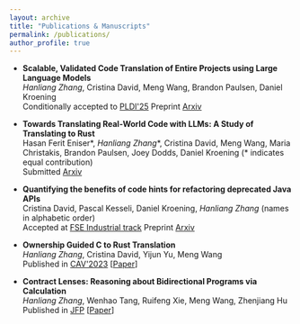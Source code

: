 ```yaml
---
layout: archive
title: "Publications & Manuscripts"
permalink: /publications/
author_profile: true
---
```


* __Scalable, Validated Code Translation of Entire Projects using Large Language Models__\
  _Hanliang Zhang_, Cristina David, Meng Wang, Brandon Paulsen, Daniel Kroening\
  Conditionally accepted to [PLDI'25](https://pldi25.sigplan.org/) Preprint [Arxiv](https://arxiv.org/abs/2412.08035)

* __Towards Translating Real-World Code with LLMs: A Study of Translating to Rust__\
  Hasan Ferit Eniser\*, _Hanliang Zhang_\*, Cristina David, Meng Wang, Maria Christakis, Brandon Paulsen, Joey Dodds, Daniel Kroening (* indicates equal contribution)\
  Submitted [Arxiv](https://arxiv.org/abs/2405.11514)

* __Quantifying the benefits of code hints for refactoring deprecated Java APIs__\
  Cristina David, Pascal Kesseli, Daniel Kroening, _Hanliang Zhang_ (names in alphabetic order)\
  Accepted at [FSE Industrial track](https://conf.researchr.org/track/fse-2025/fse-2025-industry-papers) Preprint [Arxiv](https://arxiv.org/abs/2412.08041)

* __Ownership Guided C to Rust Translation__\
  _Hanliang Zhang_, Cristina David, Yijun Yu, Meng Wang\
  Published in [CAV'2023](http://www.i-cav.org/2023/) [[Paper](http://KomaEc.github.io/files/ownership.pdf)]

* __Contract Lenses: Reasoning about Bidirectional Programs via Calculation__\
  _Hanliang Zhang_, Wenhao Tang, Ruifeng Xie, Meng Wang, Zhenjiang Hu\
  Published in [JFP](https://www.cambridge.org/core/journals/journal-of-functional-programming/article/contract-lenses-reasoning-about-bidirectional-programs-via-calculation/43F612938DAA399A9D35193FB6278F56) [[Paper](http://KomaEc.github.io/files/contractlens.pdf)]

<!-- {% if author.googlescholar %}
  You can also find my articles on <u><a href="{{author.googlescholar}}">my Google Scholar profile</a>.</u>
{% endif %}

{% include base_path %}

{% for post in site.publications reversed %}
  {% include archive-single.html %}
{% endfor %} -->
